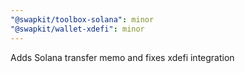 ```yaml
---
"@swapkit/toolbox-solana": minor
"@swapkit/wallet-xdefi": minor
---
```


Adds Solana transfer memo and fixes xdefi integration
